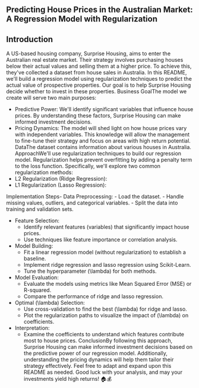 ## Predicting House Prices in the Australian Market: A Regression Model with Regularization
## Introduction
A US-based housing company, Surprise Housing, aims to enter the Australian real estate market. Their strategy involves purchasing houses below their actual values and selling them at a higher price. To achieve this, they've collected a dataset from house sales in Australia. In this README, we'll build a regression model using regularization techniques to predict the actual value of prospective properties. Our goal is to help Surprise Housing decide whether to invest in these properties.
Business GoalThe model we create will serve two main purposes:
- Predictive Power: We'll identify significant variables that influence house prices. By understanding these factors, Surprise Housing can make informed investment decisions.
- Pricing Dynamics: The model will shed light on how house prices vary with independent variables. This knowledge will allow the management to fine-tune their strategy and focus on areas with high return potential.
DataThe dataset contains information about various houses in Australia.
ApproachWe'll use regularization techniques to build our regression model. Regularization helps prevent overfitting by adding a penalty term to the loss function. Specifically, we'll explore two common regularization methods:
- L2 Regularization (Ridge Regression):
- L1 Regularization (Lasso Regression):

Implementation Steps- Data Preprocessing:
    - Load the dataset.
    - Handle missing values, outliers, and categorical variables.
    - Split the data into training and validation sets.
- Feature Selection:
    - Identify relevant features (variables) that significantly impact house prices.
    - Use techniques like feature importance or correlation analysis.
- Model Building:
    - Fit a linear regression model (without regularization) to establish a baseline.
    - Implement ridge regression and lasso regression using Scikit-Learn.
    - Tune the hyperparameter (\lambda) for both methods.
- Model Evaluation:
    - Evaluate the models using metrics like Mean Squared Error (MSE) or R-squared.
    - Compare the performance of ridge and lasso regression.
- Optimal (\lambda) Selection:
    - Use cross-validation to find the best (\lambda) for ridge and lasso.
    - Plot the regularization paths to visualize the impact of (\lambda) on coefficients.
- Interpretation:
    - Examine the coefficients to understand which features contribute most to house prices.
ConclusionBy following this approach, Surprise Housing can make informed investment decisions based on the predictive power of our regression model. Additionally, understanding the pricing dynamics will help them tailor their strategy effectively.
Feel free to adapt and expand upon this README as needed. Good luck with your analysis, and may your investments yield high returns! 🏠💰
